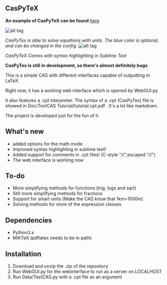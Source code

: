CasPyTeX
------------------------------
**An example of CasPyTeX can be found** [here](http://imgur.com/a/m1sbY)

![alt tag](http://i.imgur.com/14PCKRd.png)

*CasPyTex is able to solve equations with units. The blue color is optional, and can be changed in the config.*
![alt tag](http://i.imgur.com/iOaXNtj.png)

*CasPyTeX Comes with syntax highlighting in Sublime Text*



**CasPyTex is still in development, so there's almost definitely bugs**

This is a simple CAS with different interfaces capable of outputting in LaTeX.

Right now, it has a working web interface which is opened by WebGUI.py

It also features a .cpt interpreter. The syntax of a .cpt (CasPyTex) file is showed in Doc/TextCAS Tutorial/tutorial.cpt.pdf . It's a lot like markdown.

The project is developed just for the fun of it.

What's new
-------------
- added options for the math mode
- Improved syntax highlighting in sublime text!
- Added support for comments in .cpt files! (C-style "//",escaped "\//")
- The web interface is working now

To-do
-------------
- More simplifying methods for functions (trig, logs and sqrt)
- Still more simplifying methods for fractions 
- Support for smart units (Make the CAS know that 1km=1000m)
- Solving methods for more of the expression classes


Dependencies
-------------
- Python3.x
- MiKTeX (pdflatex needs to be in path)

Installation
--------------
1. Download and unzip the .zip of the repository
2. Run WebGUI.py for the webinterface to run as a server on LOCALHOST
3. Run Data/TextCAS.py with a .cpt file as an argument